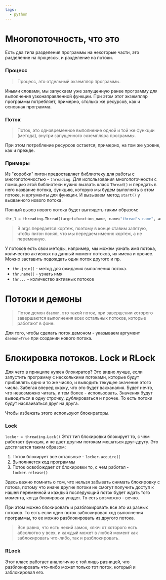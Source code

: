 ```yaml
---
tags:
  - python
---
```

# Многопоточность, что это
Есть два типа разделения программы на некоторые части, это разделение на процессы, и разделение на потоки.

### Процесс
>Процесс, это отдельный экземпляр программы. 

Иными словами, мы запускаем уже запущенную ранее программу для выполнения узконаправленной функции. При этом этот экземпляр программы потребляет, примерно, столько же ресурсов, как и основная программа.

### Поток
>Поток, это одновременное выполнение одной и той же функции (метода), внутри запущенного экземпляра программы.

При этом потребление ресурсов остается, примерно, на том же уровне, как и прежде.

### Примеры
Из "коробки" питон предоставляет библиотеку для работы с многопоточностью - `threading`.
Для использования многопоточности с помощью этой библиотеки нужно вызвать класс `Thread()` и передать в него название потока, функцию, которую мы будем выполнять в этом потоке, и аргументы для функции.
И вызываем метод `start()` у вызванного нового потока.

Полный вызов нового потока будет выглядеть таким образом:
```python
thr_1 = threading.Thread(target=function_name, name="thread's name", args=(x1,))
```

>В args передается кортеж, поэтому в конце ставим запятую, чтобы питон понял, что мы передаем именно кортеж, а не переменную.

У потоков есть свои методы, например, мы можем узнать имя потока, количество активных на данный момент потоков, их имена и прочее. Можно заставить подождать один поток другого и пр.

- `thr.join()` - метод для ожидания выполнения потока.
- `thr.name()` - узнать имя
- `thr...` - количество активных потоков

# Потоки и демоны
>Поток демон `daemon`, это такой поток, при завершении которого завершаются выполнения всех остальных потоков, которые работают в фоне.

Для того, чтобы сделать поток демоном - указываем аргумент `daemon=True` при создании нового потока.

# Блокировка потоков. Lock и RLock
Для чего в принципе нужен блокиратор? Это видно лучше, если запустить программу с несколькими потоками, которые будут прибавлять одно и то же число, и выводить текущее значение этого числа. 
Забегая вперед скажу, что это будет вакханалия.
Будет нечто, что невозможно читать, и тем более - использовать.
Значения будут выводиться в одну строчку, дублироваться и прочее. То есть потоки будут наслаиваться друг на друга.

Чтобы избежать этого используют блокираторы.

### Lock
`locker = threading.Lock()`
Этот тип блокировки блокирует то, с чем работает функция, и не дает другим потокам мешаться друг-другу. Это достигается таким образом:
1. Поток блокирует все остальные - `locker.acquire()`
2. Выполняется код программы
3. Поток освобождает от блокировки то, с чем работал - `locker.release()`

Здесь важно помнить о том, что нельзя забывать снимать блокировку с потока, потому что иначе другие потоки не смогут получить доступ к нашей переменной и каждый последующий поток будет ждать того момента, когда блокировка упадет.
То есть возможно - вечно.

При этом можно блокировать и разблокировать все это из разных потоков. То есть если один поток заблокировал ход выполнения программы, то ее можно разблокировать из другого потока.

>Все равно, что есть некий замок, ключ от которого есть абсолютно у всех, и каждый может в любой момент как заблокировать что-либо, так и разблокировать.

### RLock
Этот класс работает аналогично с той лишь разницей, что разблокировать что-либо может только тот поток, который и заблокировал его.

